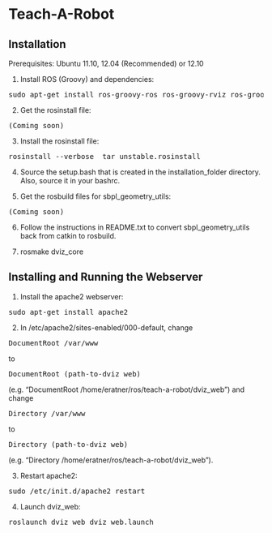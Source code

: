 # Teach-A-Robot

## Installation

Prerequisites: Ubuntu 11.10, 12.04 (Recommended) or 12.10

1) Install ROS (Groovy) and dependencies:

<pre>
sudo apt-get install ros-groovy-ros ros-groovy-rviz ros-groovy-geometric-shapes ros-groovy-arm-navigation-experimental ros-groovy-arm-navigation ros-groovy-interactive-markers ros-groovy-pr2-arm-navigation ros-groovy-navigation ros-groovy-rosbridge-server ros-groovy-tf2-web-republisher ros-groovy-interactive-marker-proxy
</pre> 

2) Get the rosinstall file:

<pre>
(Coming soon)
</pre>

3) Install the rosinstall file:

<pre>
rosinstall --verbose <installation_folder> tar_unstable.rosinstall
</pre>
  
4) Source the setup.bash that is created in the installation_folder directory. Also, source it in your bashrc.

5) Get the rosbuild files for sbpl_geometry_utils:

<pre>
(Coming soon)
</pre>

6) Follow the instructions in README.txt to convert sbpl_geometry_utils back from catkin to rosbuild.

7) rosmake dviz_core

## Installing and Running the Webserver

1) Install the apache2 webserver:

<pre>
sudo apt-get install apache2
</pre>

2) In /etc/apache2/sites-enabled/000-default, change 

<pre>
DocumentRoot /var/www
</pre>

to 

<pre>
DocumentRoot (path-to-dviz_web)
</pre> 

(e.g. “DocumentRoot /home/eratner/ros/teach-a-robot/dviz_web”) and change

<pre>
Directory /var/www
</pre>

to 

<pre>
Directory (path-to-dviz_web)
</pre>

(e.g. “Directory /home/eratner/ros/teach-a-robot/dviz_web”).

3) Restart apache2: 

<pre>
sudo /etc/init.d/apache2 restart
</pre>

4) Launch dviz_web:

<pre>
roslaunch dviz_web dviz_web.launch
</pre>
